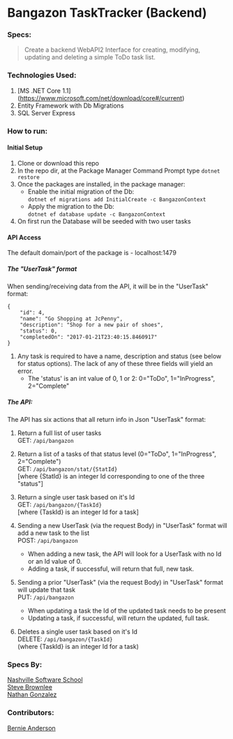 # Bangazon TaskTracker (Backend)

### Specs:
> Create a backend WebAPI2 Interface for creating, modifying, updating and deleting a simple ToDo task list.

### Technologies Used:
1. [MS .NET Core 1.1] (https://www.microsoft.com/net/download/core#/current) 
2. Entity Framework with Db Migrations
3. SQL Server Express

### How to run:
#### Initial Setup
1. Clone or download this repo
2. In the repo dir, at the Package Manager Command Prompt type `dotnet restore`
3. Once the packages are installed, in the package manager:
    * Enable the initial migration of the Db:  
   `dotnet ef migrations add InitialCreate -c BangazonContext`  
    * Apply the migration to the Db:  
   `dotnet ef database update -c BangazonContext`  
4. On first run the Database will be seeded with two user tasks

#### API Access
The default domain/port of the package is - localhost:1479  

##### The "UserTask" format
When sending/receiving data from the API, it will be in the "UserTask" format:
```
{
	"id": 4,
	"name": "Go Shopping at JcPenny",
	"description": "Shop for a new pair of shoes",
	"status": 0,
	"completedOn": "2017-01-21T23:40:15.8460917"
}
``` 
1. Any task is required to have a name, description and status (see below for status options). The lack of any of these three fields will yield an error.
    * The 'status' is an int value of 0, 1 or 2: 0="ToDo", 1="InProgress", 2="Complete"

##### The API:
The API has six actions that all return info in Json "UserTask" format:  
1. Return a full list of user tasks  
GET: `/api/bangazon`  

1. Return a list of a tasks of that status level (0="ToDo", 1="InProgress", 2="Complete")  
GET: `/api/bangazon/stat/{StatId}`  
[where {StatId} is an integer Id corresponding to one of the three "status"]  

1. Return a single user task based on it's Id  
GET: `/api/bangazon/{TaskId}`  
[where {TaskId} is an integer Id for a task]  

1. Sending a new UserTask (via the request Body) in "UserTask" format will add a new task to the list  
POST: `/api/bangazon`  

    * When adding a new task, the API will look for a UserTask with no Id or an Id value of 0.
    * Adding a task, if successful, will return that full, new task. 

1. Sending a prior "UserTask" (via the request Body) in "UserTask" format will update that task  
PUT: `/api/bangazon`  

    * When updating a task the Id of the updated task needs to be present
    * Updating a task, if successful, will return the updated, full task.

1. Deletes a single user task based on it's Id  
DELETE: `/api/bangazon/{TaskId}`  
(where {TaskId} is an integer Id for a task)  

### Specs By:
[Nashville Software School](https://github.com/nashville-software-school)  
[Steve Brownlee](https://github.com/chortlehoort)  
[Nathan Gonzalez](https://github.com/ncgonz)  

### Contributors:
[Bernie Anderson](https://github.com/bernardanderson)  



